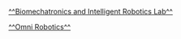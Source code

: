 [^^Biomechatronics and Intelligent Robotics Lab^^](https://haosu-robotics.github.io/)

[^^Omni Robotics^^](https://omnicstech.github.io/)